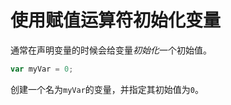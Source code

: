 # 使用赋值运算符初始化变量

通常在声明变量的时候会给变量*初始化*一个初始值。

```javascript
var myVar = 0;
```

创建一个名为`myVar`的变量，并指定其初始值为`0`。

